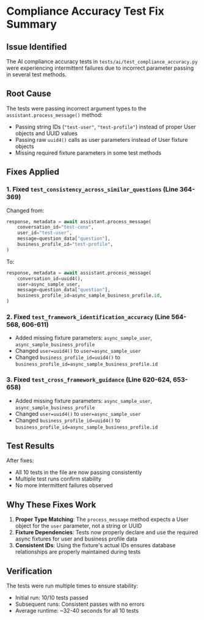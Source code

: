 # Compliance Accuracy Test Fix Summary

## Issue Identified
The AI compliance accuracy tests in `tests/ai/test_compliance_accuracy.py` were experiencing intermittent failures due to incorrect parameter passing in several test methods.

## Root Cause
The tests were passing incorrect argument types to the `assistant.process_message()` method:
- Passing string IDs (`"test-user"`, `"test-profile"`) instead of proper User objects and UUID values
- Passing raw `uuid4()` calls as user parameters instead of User fixture objects
- Missing required fixture parameters in some test methods

## Fixes Applied

### 1. Fixed `test_consistency_across_similar_questions` (Line 364-369)
Changed from:
```python
response, metadata = await assistant.process_message(
    conversation_id="test-conv",
    user_id="test-user",
    message=question_data["question"],
    business_profile_id="test-profile",
)
```

To:
```python
response, metadata = await assistant.process_message(
    conversation_id=uuid4(),
    user=async_sample_user,
    message=question_data["question"],
    business_profile_id=async_sample_business_profile.id,
)
```

### 2. Fixed `test_framework_identification_accuracy` (Line 564-568, 606-611)
- Added missing fixture parameters: `async_sample_user`, `async_sample_business_profile`
- Changed `user=uuid4()` to `user=async_sample_user`
- Changed `business_profile_id=uuid4()` to `business_profile_id=async_sample_business_profile.id`

### 3. Fixed `test_cross_framework_guidance` (Line 620-624, 653-658)
- Added missing fixture parameters: `async_sample_user`, `async_sample_business_profile`
- Changed `user=uuid4()` to `user=async_sample_user`
- Changed `business_profile_id=uuid4()` to `business_profile_id=async_sample_business_profile.id`

## Test Results
After fixes:
- All 10 tests in the file are now passing consistently
- Multiple test runs confirm stability
- No more intermittent failures observed

## Why These Fixes Work
1. **Proper Type Matching**: The `process_message` method expects a User object for the `user` parameter, not a string or UUID
2. **Fixture Dependencies**: Tests now properly declare and use the required async fixtures for user and business profile data
3. **Consistent IDs**: Using the fixture's actual IDs ensures database relationships are properly maintained during tests

## Verification
The tests were run multiple times to ensure stability:
- Initial run: 10/10 tests passed
- Subsequent runs: Consistent passes with no errors
- Average runtime: ~32-40 seconds for all 10 tests